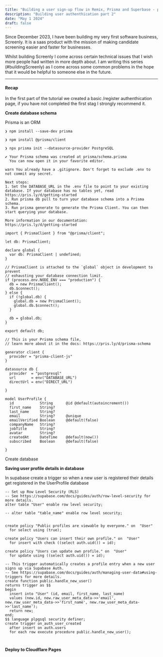 ```yaml
---
title: "Building a user sign-up flow in Remix, Prisma and Superbase - part 2"
description: "Building user authenthication part 2"
date: "May 1 2024"
draft: false
---
```


Since December 2023, I have been building my very first software business, Screenly. It is a saas product with the mission of making candidate screening easier and faster for businesses.

Whilst building Screenly I come across certain technical issues that I wish more people had written in more depth about. I am writing this series (#buildingScreenly) as I come across some common problems in the hope that it would be helpful to someone else in the future. 

---

#### Recap

In the first part of the tutorial we created a basic /register authenthication page, if you have not completed the first stag I strongly recommend it. 


**Create database schema**

Prisma is an ORM 

```
❯ npm install --save-dev prisma

❯ npm install @prisma/client

❯ npx prisma init --datasource-provider PostgreSQL

✔ Your Prisma schema was created at prisma/schema.prisma
  You can now open it in your favorite editor.

warn You already have a .gitignore. Don't forget to exclude .env to not commit any secret.

Next steps:
1. Set the DATABASE_URL in the .env file to point to your existing database. If your database has no tables yet, read https://pris.ly/d/getting-started
2. Run prisma db pull to turn your database schema into a Prisma schema.
3. Run prisma generate to generate the Prisma Client. You can then start querying your database.

More information in our documentation:
https://pris.ly/d/getting-started

```



```
import { PrismaClient } from "@prisma/client";

let db: PrismaClient;

declare global {
  var db: PrismaClient | undefined;
}

// PrismaClient is attached to the `global` object in development to prevent
// exhausting your database connection limit.
if (process.env.NODE_ENV === "production") {
  db = new PrismaClient();
  db.$connect();
} else {
  if (!global.db) {
    global.db = new PrismaClient();
    global.db.$connect();
  }

  db = global.db;
}

export default db;

```


```
// This is your Prisma schema file,
// learn more about it in the docs: https://pris.ly/d/prisma-schema

generator client {
  provider = "prisma-client-js"
}

datasource db {
  provider  = "postgresql"
  url       = env("DATABASE_URL")
  directUrl = env("DIRECT_URL")

}

model UserProfile {
  id            String      @id @default(autoincrement())
  first_name    String?
  last_name     String?
  email         String?     @unique
  emailVerified Boolean     @default(false)
  companyName   String?
  jobTitle      String?
  avatar        String?
  createdAt     DateTime    @default(now())
  subscribed    Boolean     @default(false)

}

```

Create database 


**Saving user profile details in database**

In supabase create a trigger so when a new user is registered their details get registered in the UserProfile database

```
-- Set up Row Level Security (RLS)
-- See https://supabase.com/docs/guides/auth/row-level-security for more details.
alter table "User" enable row level security;

-- alter table "table_name" enable row level security;


create policy "Public profiles are viewable by everyone." on  "User"
  for select using (true);

create policy "Users can insert their own profile." on  "User"
  for insert with check ((select auth.uid()) = id);

create policy "Users can update own profile." on  "User"
  for update using ((select auth.uid()) = id);

-- This trigger automatically creates a profile entry when a new user signs up via Supabase Auth.
-- See https://supabase.com/docs/guides/auth/managing-user-data#using-triggers for more details.
create function public.handle_new_user()
returns trigger as $$
begin
  insert into "User" (id, email, first_name, last_name)
  values (new.id, new.raw_user_meta_data->>'email', new.raw_user_meta_data->>'first_name', new.raw_user_meta_data->>'last_name');
  return new;
end;
$$ language plpgsql security definer;
create trigger on_auth_user_created
  after insert on auth.users
  for each row execute procedure public.handle_new_user();



```



**Deploy to Cloudflare Pages** 


```

```

